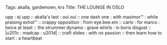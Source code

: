Tags: akalla, gardemoen, krs
Title: THE LOUNGE IN OSLO
  
upp : ej upp :: akalla's last : oui oui :: one dash one : with maximor™ : while praising exhot™ :: crappy opposition : from eye.bee.em :: carlo : for marco : twice at least :: the strummer dynamo : grave whirls : in boris disgust :: |u201c : madcap : u201d| :: craft slides : with no passion :: then learn how to start : a heartbeat  